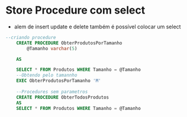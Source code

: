 # Store Procedure com select
* alem de insert update e delete também é possível colocar um select
```sql
--criando procedure
    CREATE PROCEDURE ObterProdutosPorTamanho
        @Tamanho varchar(5)

    AS

    SELECT * FROM Produtos WHERE Tamanho = @Tamanho
    --Obtendo pelo tamannho
    EXEC ObterProdutosPorTamanho 'M'
    
    --Procedures sem parametros
    CREATE PROCEDURE ObterTodosProdutos
    AS
    SELECT * FROM Produtos WHERE Tamanho = @Tamanho

```
